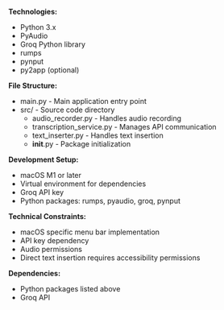
**Technologies:**

* Python 3.x
* PyAudio
* Groq Python library
* rumps
* pynput
* py2app (optional)

**File Structure:**

* main.py - Main application entry point
* src/ - Source code directory
  - audio_recorder.py - Handles audio recording
  - transcription_service.py - Manages API communication
  - text_inserter.py - Handles text insertion
  - __init__.py - Package initialization

**Development Setup:**

* macOS M1 or later
* Virtual environment for dependencies
* Groq API key
* Python packages: rumps, pyaudio, groq, pynput

**Technical Constraints:**

* macOS specific menu bar implementation
* API key dependency
* Audio permissions
* Direct text insertion requires accessibility permissions

**Dependencies:**

* Python packages listed above
* Groq API
